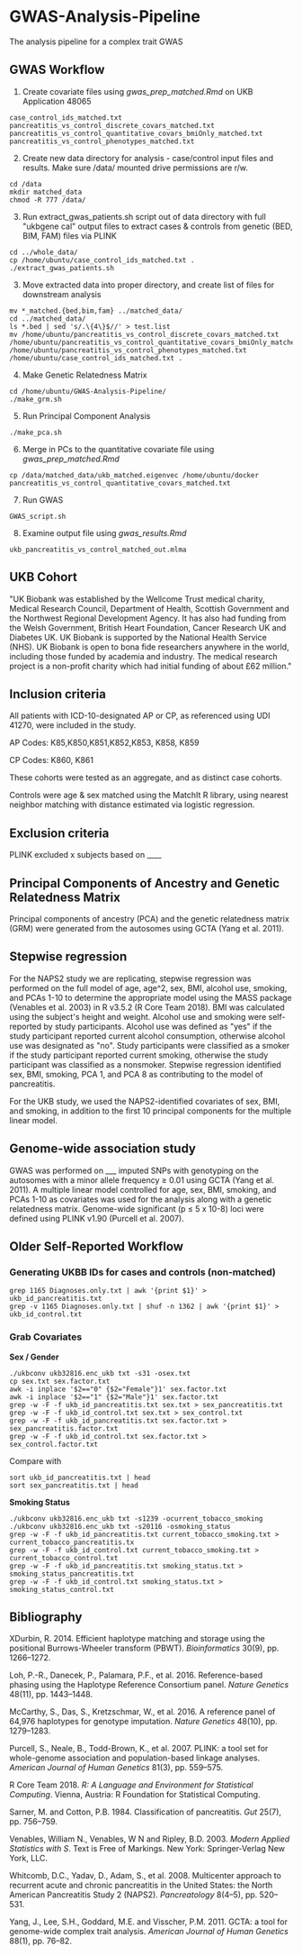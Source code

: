 # GWAS-Analysis-Pipeline
The analysis pipeline for a complex trait GWAS

## GWAS Workflow ##

1. Create covariate files using *gwas_prep_matched.Rmd* on UKB Application 48065
```
case_control_ids_matched.txt
pancreatitis_vs_control_discrete_covars_matched.txt
pancreatitis_vs_control_quantitative_covars_bmiOnly_matched.txt
pancreatitis_vs_control_phenotypes_matched.txt
```

2. Create new data directory for analysis - case/control input files and results. Make sure /data/ mounted drive permissions are r/w.
```
cd /data
mkdir matched_data
chmod -R 777 /data/
```

3. Run extract_gwas_patients.sh script out of data directory with full "ukbgene cal" output files to extract cases & controls from genetic (BED, BIM, FAM) files via PLINK
```
cd ../whole_data/
cp /home/ubuntu/case_control_ids_matched.txt .
./extract_gwas_patients.sh
```

3. Move extracted data into proper directory, and create list of files for downstream analysis
```
mv *_matched.{bed,bim,fam} ../matched_data/
cd ../matched_data/
ls *.bed | sed 's/.\{4\}$//' > test.list
mv /home/ubuntu/pancreatitis_vs_control_discrete_covars_matched.txt /home/ubuntu/pancreatitis_vs_control_quantitative_covars_bmiOnly_matched.txt /home/ubuntu/pancreatitis_vs_control_phenotypes_matched.txt /home/ubuntu/case_control_ids_matched.txt .
```

4. Make Genetic Relatedness Matrix
```
cd /home/ubuntu/GWAS-Analysis-Pipeline/
./make_grm.sh
```

5. Run Principal Component Analysis
```
./make_pca.sh 
```

6. Merge in PCs to the quantitative covariate file using *gwas_prep_matched.Rmd*
```
cp /data/matched_data/ukb_matched.eigenvec /home/ubuntu/docker
pancreatitis_vs_control_quantitative_covars_matched.txt
```

7. Run GWAS
```
GWAS_script.sh
```

8. Examine output file using *gwas_results.Rmd*
```
ukb_pancreatitis_vs_control_matched_out.mlma
```

## UKB Cohort ##

"UK Biobank was established by the Wellcome Trust medical charity, Medical Research Council, Department of Health, Scottish Government and the Northwest Regional Development Agency. It has also had funding from the Welsh Government, British Heart Foundation, Cancer Research UK and Diabetes UK. UK Biobank is supported by the National Health Service (NHS). UK Biobank is open to bona fide researchers anywhere in the world, including those funded by academia and industry.  The medical research project is a non-profit charity which had initial funding of about £62 million."

## Inclusion criteria ##

All patients with ICD-10-designated AP or CP, as referenced using UDI 41270, were included in the study. 

AP Codes: K85,K850,K851,K852,K853, K858, K859

CP Codes: K860, K861

These cohorts were tested as an aggregate, and as distinct case cohorts.

Controls were age & sex matched using the MatchIt R library, using nearest neighbor matching with distance estimated via logistic regression. 

## Exclusion criteria ## 

PLINK excluded x subjects based on ____

## Principal Components of Ancestry and Genetic Relatedness Matrix ##

Principal components of ancestry (PCA) and the genetic relatedness matrix (GRM) were generated from the autosomes using GCTA (Yang et al. 2011).

## Stepwise regression ## 

For the NAPS2 study we are replicating, stepwise regression was performed on the full model of age, age^2, sex, BMI, alcohol use, smoking, and PCAs 1-10 to determine the appropriate model using the MASS package (Venables et al. 2003) in R v3.5.2 (R Core Team 2018). BMI was calculated using the subject's height and weight. Alcohol use and smoking were self-reported by study participants. Alcohol use was defined as "yes" if the study participant reported current alcohol consumption, otherwise alcohol use was designated as "no". Study participants were classified as a smoker if the study participant reported current smoking, otherwise the study participant was classified as a nonsmoker. Stepwise regression identified sex, BMI, smoking, PCA 1, and PCA 8 as contributing to the model of pancreatitis.

For the UKB study, we used the NAPS2-identified covariates of sex, BMI, and smoking, in addition to the first 10 principal components for the multiple linear model. 

## Genome-wide association study ## 

GWAS was performed on ___ imputed SNPs with genotyping on the autosomes with a minor allele frequency ≥ 0.01 using GCTA (Yang et al. 2011). A multiple linear model controlled for age, sex, BMI, smoking, and PCAs 1-10 as covariates was used for the analysis along with a genetic relatedness matrix. Genome-wide significant (p ≤ 5 x 10-8) loci were defined using PLINK v1.90 (Purcell et al. 2007).

## Older Self-Reported Workflow ##

### Generating UKBB IDs for cases and controls (non-matched) ###
```
grep 1165 Diagnoses.only.txt | awk '{print $1}' > ukb_id_pancreatitis.txt
grep -v 1165 Diagnoses.only.txt | shuf -n 1362 | awk '{print $1}' > ukb_id_control.txt
```
### Grab Covariates ###
**Sex / Gender**
```
./ukbconv ukb32816.enc_ukb txt -s31 -osex.txt
cp sex.txt sex.factor.txt
awk -i inplace '$2=="0" {$2="Female"}1' sex.factor.txt 
awk -i inplace '$2=="1" {$2="Male"}1' sex.factor.txt 
grep -w -F -f ukb_id_pancreatitis.txt sex.txt > sex_pancreatitis.txt
grep -w -F -f ukb_id_control.txt sex.txt > sex_control.txt
grep -w -F -f ukb_id_pancreatitis.txt sex.factor.txt > sex_pancreatitis.factor.txt
grep -w -F -f ukb_id_control.txt sex.factor.txt > sex_control.factor.txt
```
Compare with
```
sort ukb_id_pancreatitis.txt | head
sort sex_pancreatitis.txt | head
```
**Smoking Status**
```
./ukbconv ukb32816.enc_ukb txt -s1239 -ocurrent_tobacco_smoking
./ukbconv ukb32816.enc_ukb txt -s20116 -osmoking_status
grep -w -F -f ukb_id_pancreatitis.txt current_tobacco_smoking.txt > current_tobacco_pancreatitis.tx
grep -w -F -f ukb_id_control.txt current_tobacco_smoking.txt > current_tobacco_control.txt
grep -w -F -f ukb_id_pancreatitis.txt smoking_status.txt > smoking_status_pancreatitis.txt
grep -w -F -f ukb_id_control.txt smoking_status.txt > smoking_status_control.txt
```

## Bibliography ## 

XDurbin, R. 2014. Efficient haplotype matching and storage using the positional Burrows-Wheeler transform (PBWT). _Bioinformatics_ 30(9), pp. 1266–1272.

Loh, P.-R., Danecek, P., Palamara, P.F., et al. 2016. Reference-based phasing using the Haplotype Reference Consortium panel. _Nature Genetics_ 48(11), pp. 1443–1448.

McCarthy, S., Das, S., Kretzschmar, W., et al. 2016. A reference panel of 64,976 haplotypes for genotype imputation. _Nature Genetics_ 48(10), pp. 1279–1283.

Purcell, S., Neale, B., Todd-Brown, K., et al. 2007. PLINK: a tool set for whole-genome association and population-based linkage analyses. _American Journal of Human Genetics_ 81(3), pp. 559–575.

R Core Team 2018. _R: A Language and Environment for Statistical Computing_. Vienna, Austria: R Foundation for Statistical Computing.

Sarner, M. and Cotton, P.B. 1984. Classification of pancreatitis. _Gut_ 25(7), pp. 756–759.

Venables, William N., Venables, W N and Ripley, B.D. 2003. _Modern Applied Statistics with S_. Text is Free of Markings. New York: Springer-Verlag New York, LLC.

Whitcomb, D.C., Yadav, D., Adam, S., et al. 2008. Multicenter approach to recurrent acute and chronic pancreatitis in the United States: the North American Pancreatitis Study 2 (NAPS2). _Pancreatology_ 8(4–5), pp. 520–531.

Yang, J., Lee, S.H., Goddard, M.E. and Visscher, P.M. 2011. GCTA: a tool for genome-wide complex trait analysis. _American Journal of Human Genetics_ 88(1), pp. 76–82.
